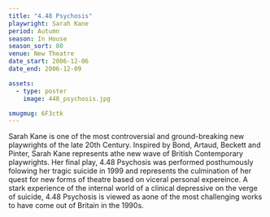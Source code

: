 ```yaml
---
title: "4.48 Psychosis"
playwright: Sarah Kane
period: Autumn
season: In House
season_sort: 80
venue: New Theatre
date_start: 2006-12-06
date_end: 2006-12-09

assets:
  - type: poster
    image: 448_psychosis.jpg

smugmug: 6F3ctk
---
```


Sarah Kane is one of the most controversial and ground-breaking new playwrights of the late 20th Century. Inspired by Bond, Artaud, Beckett and Pinter, Sarah Kane represents athe new wave of British Contemporary playwrights. Her final play, 4.48 Psychosis was performed posthumously folowing her tragic suicide in 1999 and represents the culmination of her quest for new forms of theatre based on viceral personal expereince. A stark experience of the internal world of a clinical depressive on the verge of suicide, 4.48 Psychosis is viewed as aone of the most challenging works to have come out of Britain in the 1990s.
